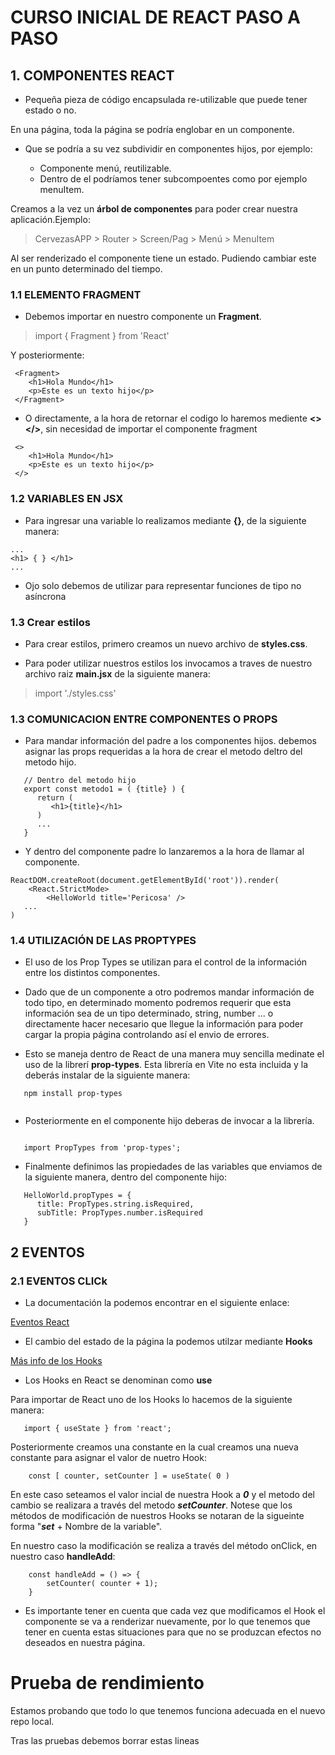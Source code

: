 # CURSO INICIAL DE REACT PASO A PASO

## 1. COMPONENTES REACT

- Pequeña pieza de código encapsulada re-utilizable que puede tener estado o no.

En una página, toda la página se podría englobar en un componente.

- Que se podría a su vez subdividir en componentes hijos, por ejemplo:

    - Componente menú, reutilizable.
    - Dentro de el podríamos tener subcompoentes como por ejemplo menuItem.

Creamos a la vez un **árbol de componentes** para poder crear nuestra aplicación.Ejemplo:

> CervezasAPP > Router > Screen/Pag > Menú > MenuItem

Al ser renderizado el componente tiene un estado. Pudiendo cambiar este en un punto determinado del tiempo.

### 1.1 ELEMENTO FRAGMENT

- Debemos importar en nuestro componente un **Fragment**.

> import { Fragment } from 'React'

Y posteriormente:

```
 <Fragment>
    <h1>Hola Mundo</h1>
    <p>Este es un texto hijo</p>
 </Fragment>
 ```


- O directamente, a la hora de retornar el codigo lo haremos mediente **<> </>**, sin necesidad de importar el componente fragment

```
 <>
    <h1>Hola Mundo</h1>
    <p>Este es un texto hijo</p>
 </>
 ```

### 1.2 VARIABLES EN JSX

- Para ingresar una variable lo realizamos mediante **{}**, de la siguiente manera:

``` 
...
<h1> { } </h1>
...
```

- Ojo solo debemos de utilizar para representar funciones de tipo no asíncrona 

### 1.3 Crear estilos

- Para crear estilos, primero creamos un nuevo archivo de **styles.css**.

- Para poder utilizar nuestros estilos los invocamos a traves de nuestro archivo raiz **main.jsx** de la siguiente manera:

> import './styles.css'

### 1.3 COMUNICACION ENTRE COMPONENTES O PROPS

- Para mandar información del padre a los componentes hijos. debemos asignar las props requeridas a la hora de crear el metodo deltro del metodo hijo.

```
   // Dentro del metodo hijo
   export const metodo1 = ( {title} ) {
      return (
         <h1>{title}</h1>
      )
      ...
   }
```

- Y dentro del componente padre lo lanzaremos a la hora de llamar al componente. 

```
ReactDOM.createRoot(document.getElementById('root')).render(
    <React.StrictMode>
        <HelloWorld title='Pericosa' />
   ...
)
```

### 1.4 UTILIZACIÓN DE LAS PROPTYPES

- El uso de los Prop Types se utilizan para el control de la información entre los distintos componentes.

- Dado que de un componente a otro podremos mandar información de todo tipo, en determinado momento podremos requerir que esta información sea de un tipo determinado, string, number ... o directamente hacer necesario que llegue la información para poder cargar la propia página controlando así el envio de errores.

- Esto se maneja dentro de React de una manera muy sencilla medinate el uso de la librerí **prop-types**. Esta librería en Vite no esta incluida y la deberás instalar de la siguiente manera:

```
   npm install prop-types
   
```

- Posteriormente en el componente hijo deberas de invocar a la librería.

```

   import PropTypes from 'prop-types';

```

- Finalmente definimos las propiedades de las variables que enviamos de la siguiente manera, dentro del componente hijo:

```
   HelloWorld.propTypes = {
      title: PropTypes.string.isRequired,
      subTitle: PropTypes.number.isRequired
   }
```


## 2 EVENTOS

### 2.1 EVENTOS CLICk

- La documentación la podemos encontrar en el siguiente enlace:

[Eventos React](https://es.reactjs.org/docs/events.html)

- El cambio del estado de la página la podemos utilzar mediante **Hooks**

[Más info de los Hooks](https://es.reactjs.org/docs/hooks-intro.html)

- Los Hooks en React se denominan como **use**

Para importar de React uno de los Hooks lo hacemos de la siguiente manera:

```
   import { useState } from 'react';
```
Posteriormente creamos una constante en la cual creamos una nueva constante para asignar el valor de nuetro Hook:

```
    const [ counter, setCounter ] = useState( 0 )
```

En este caso seteamos el valor incial de nuestra Hook a ***0*** y el metodo del cambio se realizara a través del metodo ***setCounter***. Notese que los métodos de modificación de nuestros Hooks se notaran de la sigueinte forma "***set*** + Nombre de la variable".

En nuestro caso la modificación se realiza a través del método onClick, en nuestro caso **handleAdd**:

```
    const handleAdd = () => {
        setCounter( counter + 1);
    }
```

- Es importante tener en cuenta que cada vez que modificamos el Hook el componente se va a renderizar nuevamente, por lo que tenemos que tener en cuenta estas situaciones para que no se produzcan efectos no deseados en nuestra página.


# Prueba de rendimiento

Estamos probando que todo lo que tenemos funciona adecuada en el nuevo repo local.

Tras las pruebas debemos borrar estas lineas
